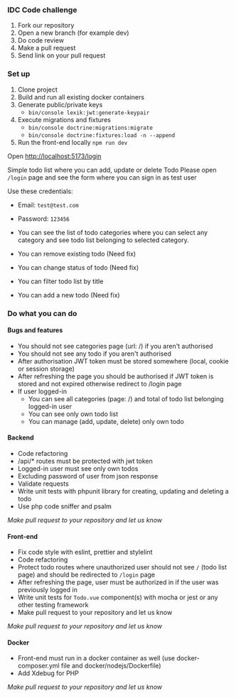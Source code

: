 ### IDC Code challenge

1) Fork our repository
2) Open a new branch (for example dev)
3) Do code review
4) Make a pull request
5) Send link on your pull request

### Set up

1) Clone project
2) Build and run all existing docker containers
3) Generate public/private keys
    - `bin/console lexik:jwt:generate-keypair`
4) Execute migrations and fixtures
    - `bin/console doctrine:migrations:migrate`
    - `bin/console doctrine:fixtures:load -n --append`
5) Run the front-end locally `npm run dev`

Open [http://localhost:5173/login](http://localhost:5173/login)

Simple todo list where you can add, update or delete Todo
Please open `/login` page and see the form where you can sign in as test user

Use these credentials:
  - Email: `test@test.com`
  - Password: `123456`


- You can see the list of todo categories where you can select any category and see todo list belonging to selected category.
- You can remove existing todo (Need fix)
- You can change status of todo (Need fix)
- You can filter todo list by title
- You can add a new todo (Need fix)

### Do what you can do

#### Bugs and features

- You should not see categories page (url: /) if you aren't authorised
- You should not see any todo if you aren't authorised
- After authorisation JWT token must be stored somewhere (local, cookie or session storage)
- After refreshing the page you should be authorised if JWT token is stored and not expired otherwise redirect to /login page
- If user logged-in
  - You can see all categories (page: /) and total of todo list belonging logged-in user
  - You can see only own todo list
  - You can manage (add, update, delete) only own todo

#### Backend

- Code refactoring
- /api/* routes must be protected with jwt token
- Logged-in user must see only own todos 
- Excluding password of user from json response
- Validate requests
- Write unit tests with phpunit library for creating, updating and deleting a todo
- Use php code sniffer and psalm

*Make pull request to your repository and let us know*

#### Front-end

- Fix code style with eslint, prettier and stylelint
- Code refactoring
- Protect todo routes where unauthorized user should not see `/` (todo list page) and should be redirected to `/login` page
- After refreshing the page, user must be authorized in if the user was previously logged in
- Write unit tests for `Todo.vue` component(s) with mocha or jest or any other testing framework
- Make pull request to your repository and let us know

*Make pull request to your repository and let us know*

#### Docker

- Front-end must run in a docker container as well (use docker-composer.yml file and docker/nodejs/Dockerfile)
- Add Xdebug for PHP

*Make pull request to your repository and let us know*

